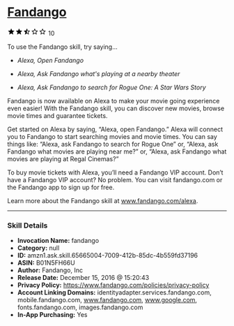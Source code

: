 # [Fandango](http://alexa.amazon.com/#skills/amzn1.ask.skill.65665004-7009-412b-85dc-4b559fd37196)
![2.6 stars](../../images/ic_star_black_18dp_1x.png)![2.6 stars](../../images/ic_star_black_18dp_1x.png)![2.6 stars](../../images/ic_star_half_black_18dp_1x.png)![2.6 stars](../../images/ic_star_border_black_18dp_1x.png)![2.6 stars](../../images/ic_star_border_black_18dp_1x.png) 10

To use the Fandango skill, try saying...

* *Alexa, Open Fandango*

* *Alexa, Ask Fandango what's playing at a nearby theater*

* *Alexa, Ask Fandango to search for Rogue One: A Star Wars Story*

Fandango is now available on Alexa to make your movie going experience even easier! With the Fandango skill, you can discover new movies, browse movie times and guarantee tickets.

Get started on Alexa by saying, “Alexa, open Fandango.” Alexa will connect you to Fandango to start searching movies and movie times. You can say things like: “Alexa, ask Fandango to search for Rogue One” or, “Alexa, ask Fandango what movies are playing near me?” or, “Alexa, ask Fandango what movies are playing at Regal Cinemas?”

To buy movie tickets with Alexa, you’ll need a Fandango VIP account. Don’t have a Fandango VIP account? No problem. You can visit fandango.com or the Fandango app to sign up for free. 

Learn more about the Fandango skill at www.fandango.com/alexa.

***

### Skill Details

* **Invocation Name:** fandango
* **Category:** null
* **ID:** amzn1.ask.skill.65665004-7009-412b-85dc-4b559fd37196
* **ASIN:** B01N5FH66U
* **Author:** Fandango, Inc
* **Release Date:** December 15, 2016 @ 15:20:43
* **Privacy Policy:** https://www.fandango.com/policies/privacy-policy
* **Account Linking Domains:** identityadapter.services.fandango.com, mobile.fandango.com, www.fandango.com, www.google.com, fonts.fandango.com, images.fandango.com
* **In-App Purchasing:** Yes

